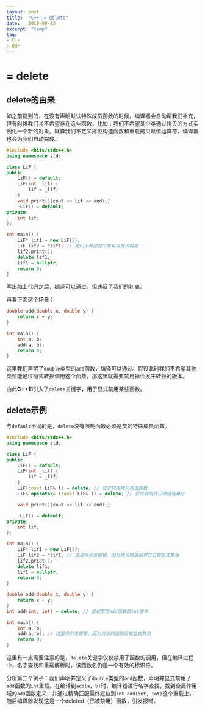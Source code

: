 ```yaml
---
layout: post
title:  "C++：= delete"
date:   2019-09-13
excerpt: "temp"
tag:
- C++
- OOP
---
```


# = delete

## delete的由来

如之前提到的，在没有声明默认特殊成员函数的时候，编译器会自动帮我们补充，但有时候我们并不希望存在这些函数，比如：我们不希望某个类通过拷贝的方式实例化一个新的对象。就算我们不定义拷贝构造函数和重载拷贝赋值运算符，编译器也会为我们自动完成。

```c++
#include <bits/stdc++.h>
using namespace std;

class LiF {
public:
    LiF() = default;
    LiF(int _lif) {
        lif = _lif;
    }
    void print(){cout << lif << endl;}
    ~LiF() = default;
private:
    int lif;
};

int main() {
    LiF* lif1 = new LiF{2};
    LiF lif2 = *lif1; // 我们不希望这个类可以拷贝构造
    lif2.print();
    delete lif1;
    lif1 = nullptr;
    return 0;
}
```

写出如上代码之后，编译可以通过，但违反了我们的初衷。

再看下面这个场景：

```c++
double add(double x, double y) {
    return x + y;
}

int main() {
    int a, b;
    add(a, b);
    return 0;
}
```

这里我们声明了`double`类型的`add`函数，编译可以通过。假设此时我们不希望其他类型能通过隐式转换调用这个函数，那这里就需要禁用掉会发生转换的版本。

由此**C++11**引入了`delete`关键字，用于显式禁用某些函数。

## delete示例

与`default`不同的是，`delete`没有限制函数必须是类的特殊成员函数。

```c++
#include <bits/stdc++.h>
using namespace std;

class LiF {
public:
    LiF() = default;
    LiF(int _lif) {
        lif = _lif;
    }
    LiF(const LiF& l) = delete; // 显式禁用拷贝构造函数
    LiF& operator= (const LiF& l) = delete; // 显式禁用拷贝赋值运算符

    void print(){cout << lif << endl;}

    ~LiF() = default;
private:
    int lif;
};

int main() {
    LiF* lif1 = new LiF{2};
    LiF lif2 = *lif1; // 这里将引发报错，因为拷贝赋值运算符已被显式禁用
    lif2.print();
    delete lif1;
    lif1 = nullptr;
    return 0;
}
```

```c++
double add(double x, double y) {
    return x + y;
}
int add(int, int) = delete; // 显式禁用add函数的int版本

int main() {
    int a, b;
    add(a, b); // 这里将引发报错，因为对应的函数已被显式禁用
    return 0;
}
```

这里有一点需要注意的是，`delete`关键字仅仅禁用了函数的调用，但在编译过程中，名字查找和重载解析时，该函数名仍是一个有效的标识符。

分析第二个例子：我们声明并定义了`double`类型的`add`函数，声明并显式禁用了`add`函数的`int`重载。在编译到`add(a, b)`时，编译器进行名字查找，找到全局作用域的`add`函数定义，并通过精确匹配最终定位到`int add(int, int)`这个重载上，随后编译器发现这是一个deleted（已被禁用）函数，引发报错。